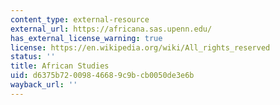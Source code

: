 ```yaml
---
content_type: external-resource
external_url: https://africana.sas.upenn.edu/
has_external_license_warning: true
license: https://en.wikipedia.org/wiki/All_rights_reserved
status: ''
title: African Studies
uid: d6375b72-0098-4668-9c9b-cb0050de3e6b
wayback_url: ''
---
```

